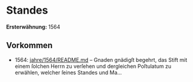 # Standes

**Ersterwähnung:** 1564

## Vorkommen
- 1564: [jahre/1564/README.md](../jahre/1564/README.md) – Gnaden gnädigſt begehrt, das Stift mit einem ſolchen
Herrn zu verſehen und dergleichen Poſtulatum zu erwählen,
welcher ſeines Standes und Ma...
